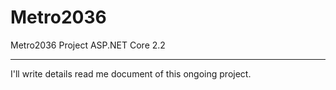 # Metro2036
Metro2036 Project ASP.NET Core 2.2

----------------------------------------------------------------------------------------------------
I'll write details read me document of this ongoing project. 
